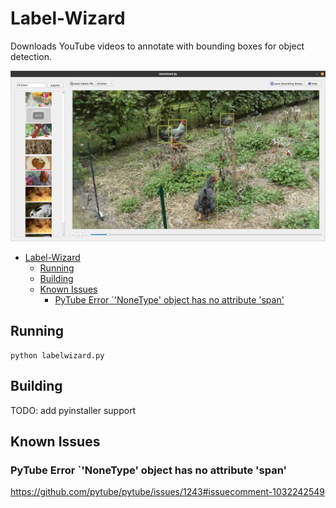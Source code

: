 # Label-Wizard

Downloads YouTube videos to annotate with bounding boxes for object detection.

![alt text](https://github.com/joshwinebrener/label-wizard/blob/master/screenshot.png?raw=true)

- [Label-Wizard](#label-wizard)
  - [Running](#running)
  - [Building](#building)
  - [Known Issues](#known-issues)
    - [PyTube Error `'NoneType' object has no attribute 'span'](#pytube-error-nonetype-object-has-no-attribute-span)

## Running

```
python labelwizard.py
```

## Building

TODO: add pyinstaller support

## Known Issues

### PyTube Error `'NoneType' object has no attribute 'span'

https://github.com/pytube/pytube/issues/1243#issuecomment-1032242549
